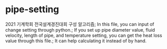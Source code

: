 # pipe-setting
2021 기계학회 전국설계경진대회 구성 알고리즘; 
In this file, you can input of change setting through python.;
If you set up pipe diameter value, fluid velocity, length of pipe, and temperature setting, you can get the heat loss value through this file.;
It can help calculating it instead of by hand.
